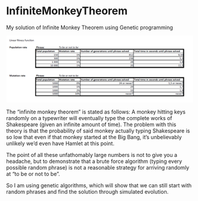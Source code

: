 # InfiniteMonkeyTheorem
My solution of Infinite Monkey Theorem using Genetic programming

![Statistika](https://github.com/DavidHerel/InfiniteMonkeyTheorem/blob/master/stats/Statistics.PNG)

The “infinite monkey theorem” is stated as follows: A monkey hitting keys randomly on a typewriter will eventually type the complete works of Shakespeare (given an infinite amount of time). The problem with this theory is that the probability of said monkey actually typing Shakespeare is so low that even if that monkey started at the Big Bang, it’s unbelievably unlikely we’d even have Hamlet at this point.

The point of all these unfathomably large numbers is not to give you a headache, but to demonstrate that a brute force algorithm (typing every possible random phrase) is not a reasonable strategy for arriving randomly at “to be or not to be”. 

So I am using genetic algorithms, which will show that we can still start with random phrases and find the solution through simulated evolution.

